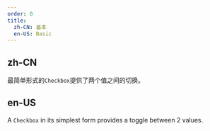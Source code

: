 ```yaml
---
order: 0
title:
  zh-CN: 基本
  en-US: Basic
---
```


## zh-CN

最简单形式的`Checkbox`提供了两个值之间的切换。

## en-US

A `Checkbox` in its simplest form provides a toggle between 2 values.
